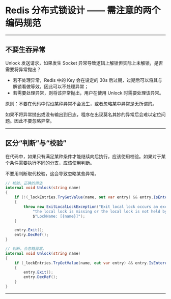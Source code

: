 # Redis 分布式锁设计 —— 需注意的两个编码规范


---

## 不要生吞异常

Unlock 发送请求，如果发生 Socket 异常导致逻辑上解锁但实际上未解锁，是否需要将异常抛出？

- 若不处理异常，Redis 中的 Key 会在设定的 30s 后过期，过期后可以将其与解锁看做等效，因此可以不处理异常；
- 若需要处理异常，则将该异常抛出，用户在使用 Unlock 时需要处理该异常。

原则：不要在代码中假设某种异常不会发生，或者忽略某中异常是无所谓的。

如果不将异常抛出或没有输出到日志，程序在出现莫名其妙的异常后会难以定位问题。因此不要忽略异常。

---

## 区分“判断”与“校验”

在代码中，如果只有满足某种条件才能继续向后执行，应该使用校验。如果对于某个条件需要执行不同的分支，应该使用判断。

不要用判断取代校验，这会导致忽略某些异常。

``` C#
// 校验，正确的用法
internal void Unlock(string name)
{
    if (!(_lockEntries.TryGetValue(name, out var entry) && entry.IsEntered()))
    {
        throw new ExitLocalLockException("Exit local lock occurs an exception, " +
            "the local lock is missing or the local lock is not held by the current thread. " +
            $"LockName: [{name}]");
    }

    entry.Exit();
    entry.DecRef();
}

// 判断，会忽略异常。
internal void Unlock(string name)
{
    if (_lockEntries.TryGetValue(name, out var entry) && entry.IsEntered())
    {
        entry.Exit();
        entry.DecRef();
    }
}
```

---

